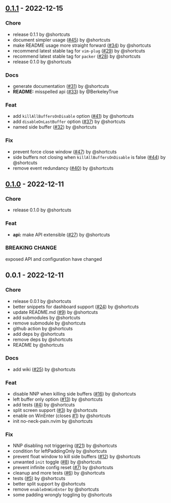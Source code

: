 
<a name="0.1.1"></a>
## [0.1.1] - 2022-12-15
### Chore
- release 0.1.1 by @shortcuts
- document simpler usage ([#45](https://github.com/shortcuts/no-neck-pain.nvim/issues/45)) by @shortcuts
- make README usage more straight forward ([#34](https://github.com/shortcuts/no-neck-pain.nvim/issues/34)) by @shortcuts
- recommend latest stable tag for `vim-plug` ([#29](https://github.com/shortcuts/no-neck-pain.nvim/issues/29)) by @shortcuts
- recommend latest stable tag for `packer` ([#28](https://github.com/shortcuts/no-neck-pain.nvim/issues/28)) by @shortcuts
- release 0.1.0 by @shortcuts

### Docs
- generate documentation ([#31](https://github.com/shortcuts/no-neck-pain.nvim/issues/31)) by @shortcuts
- **README:** misspelled api ([#33](https://github.com/shortcuts/no-neck-pain.nvim/issues/33)) by @BerkeleyTrue

### Feat
- add `killAllBuffersOnDisable` option ([#41](https://github.com/shortcuts/no-neck-pain.nvim/issues/41)) by @shortcuts
- add `disableOnLastBuffer` option ([#37](https://github.com/shortcuts/no-neck-pain.nvim/issues/37)) by @shortcuts
- named side buffer ([#32](https://github.com/shortcuts/no-neck-pain.nvim/issues/32)) by @shortcuts

### Fix
- prevent force close window ([#47](https://github.com/shortcuts/no-neck-pain.nvim/issues/47)) by @shortcuts
- side buffers not closing when `killAllBuffersOnDisable` is false ([#44](https://github.com/shortcuts/no-neck-pain.nvim/issues/44)) by @shortcuts
- remove event redundancy ([#40](https://github.com/shortcuts/no-neck-pain.nvim/issues/40)) by @shortcuts


<a name="0.1.0"></a>
## [0.1.0] - 2022-12-11
### Chore
- release 0.1.0 by @shortcuts

### Feat
- **api:** make API extensible ([#27](https://github.com/shortcuts/no-neck-pain.nvim/issues/27)) by @shortcuts

### BREAKING CHANGE

exposed API and configuration have changed


<a name="0.0.1"></a>
## 0.0.1 - 2022-12-11
### Chore
- release 0.0.1 by @shortcuts
- better snippets for dashboard support ([#24](https://github.com/shortcuts/no-neck-pain.nvim/issues/24)) by @shortcuts
- update README.md ([#9](https://github.com/shortcuts/no-neck-pain.nvim/issues/9)) by @shortcuts
- add submodules by @shortcuts
- remove submodule by @shortcuts
- github action by @shortcuts
- add deps by @shortcuts
- remove deps by @shortcuts
- README by @shortcuts

### Docs
- add wiki ([#25](https://github.com/shortcuts/no-neck-pain.nvim/issues/25)) by @shortcuts

### Feat
- disable NNP when killing side buffers ([#16](https://github.com/shortcuts/no-neck-pain.nvim/issues/16)) by @shortcuts
- left buffer only option ([#13](https://github.com/shortcuts/no-neck-pain.nvim/issues/13)) by @shortcuts
- add tests ([#4](https://github.com/shortcuts/no-neck-pain.nvim/issues/4)) by @shortcuts
- split screen support ([#3](https://github.com/shortcuts/no-neck-pain.nvim/issues/3)) by @shortcuts
- enable on WinEnter (closes [#1](https://github.com/shortcuts/no-neck-pain.nvim/issues/1)) by @shortcuts
- init no-neck-pain.nvim by @shortcuts

### Fix
- NNP disabling not triggering ([#21](https://github.com/shortcuts/no-neck-pain.nvim/issues/21)) by @shortcuts
- condition for leftPaddingOnly by @shortcuts
- prevent float window to kill side buffers ([#12](https://github.com/shortcuts/no-neck-pain.nvim/issues/12)) by @shortcuts
- unwanted `init` toggle ([#8](https://github.com/shortcuts/no-neck-pain.nvim/issues/8)) by @shortcuts
- prevent infinite config reset ([#7](https://github.com/shortcuts/no-neck-pain.nvim/issues/7)) by @shortcuts
- cleanup and more tests ([#6](https://github.com/shortcuts/no-neck-pain.nvim/issues/6)) by @shortcuts
- tests ([#5](https://github.com/shortcuts/no-neck-pain.nvim/issues/5)) by @shortcuts
- better split support by @shortcuts
- remove `enableOnWinEnter` by @shortcuts
- some padding wrongly toggling by @shortcuts


[Unreleased]: https://github.com/shortcuts/no-neck-pain.nvim/compare/0.1.1...HEAD
[0.1.1]: https://github.com/shortcuts/no-neck-pain.nvim/compare/0.1.0...0.1.1
[0.1.0]: https://github.com/shortcuts/no-neck-pain.nvim/compare/0.0.1...0.1.0
